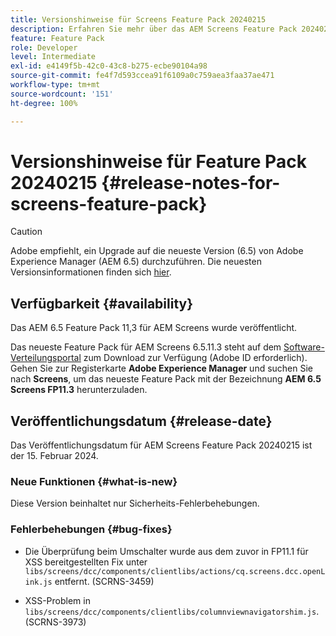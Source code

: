 ```yaml
---
title: Versionshinweise für Screens Feature Pack 20240215
description: Erfahren Sie mehr über das AEM Screens Feature Pack 20240215, das am 15. Februar 2024 veröffentlicht wurde.
feature: Feature Pack
role: Developer
level: Intermediate
exl-id: e4149f5b-42c0-43c8-b275-ecbe90104a98
source-git-commit: fe4f7d593ccea91f6109a0c759aea3faa37ae471
workflow-type: tm+mt
source-wordcount: '151'
ht-degree: 100%

---
```


# Versionshinweise für Feature Pack 20240215 {#release-notes-for-screens-feature-pack}

>[!CAUTION]
>Adobe empfiehlt, ein Upgrade auf die neueste Version (6.5) von Adobe Experience Manager (AEM 6.5) durchzuführen. Die neuesten Versionsinformationen finden sich [hier](https://experienceleague.adobe.com/de/docs/experience-manager-65/content/release-notes/release-notes).

## Verfügbarkeit {#availability}

Das AEM 6.5 Feature Pack 11,3 für AEM Screens wurde veröffentlicht.

Das neueste Feature Pack für AEM Screens 6.5.11.3 steht auf dem [Software-Verteilungsportal](https://experience.adobe.com/#/downloads/content/software-distribution/de/aem.html) zum Download zur Verfügung (Adobe ID erforderlich). Gehen Sie zur Registerkarte **Adobe Experience Manager** und suchen Sie nach **Screens**, um das neueste Feature Pack mit der Bezeichnung **AEM 6.5 Screens FP11.3** herunterzuladen.

## Veröffentlichungsdatum {#release-date}

Das Veröffentlichungsdatum für AEM Screens Feature Pack 20240215 ist der 15. Februar 2024.

### Neue Funktionen {#what-is-new}

Diese Version beinhaltet nur Sicherheits-Fehlerbehebungen.

### Fehlerbehebungen {#bug-fixes}

* Die Überprüfung beim Umschalter wurde aus dem zuvor in FP11.1 für XSS bereitgestellten Fix unter `libs/screens/dcc/components/clientlibs/actions/cq.screens.dcc.openLink.js` entfernt. (SCRNS-3459)

* XSS-Problem in `libs/screens/dcc/components/clientlibs/columnviewnavigatorshim.js`. (SCRNS-3973)
